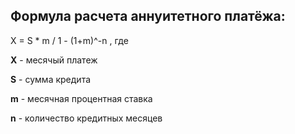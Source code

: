 ## Формула расчета аннуитетного платёжа:

X = S * m / 1 - (1+m)^-n , где

**Х** - месячый платеж

**S** - сумма кредита

**m** - месячная процентная ставка

**n** - количество кредитных месяцев